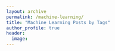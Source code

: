 ```yaml
---
layout: archive
permalink: /machine-learning/
title: "Machine Learning Posts by Tags"
author_profile: true
header:
  image:
---
```

